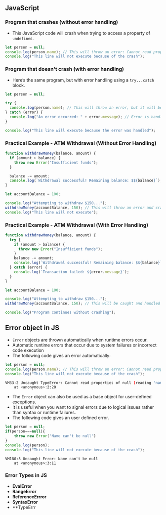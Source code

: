 ## JavaScript
### Program that crashes (without error handling)
- This JavaScript code will crash when trying to access a property of `undefined`.
```javascript
let person = null;
console.log(person.name); // This will throw an error: Cannot read property 'name' of null
console.log("This line will not execute because of the crash");
```

### Program that doesn't crash (with error handling)
- Here’s the same program, but with error handling using a `try...catch` block.
```js
let person = null;

try {
  console.log(person.name); // This will throw an error, but it will be caught
} catch (error) {
  console.log("An error occurred: " + error.message); // Error is handled here
}

console.log("This line will execute because the error was handled");
```

### Practical Example - ATM Withdrawal (Without Error Handling)
```js
function withdrawMoney(balance, amount) {
  if (amount > balance) {
    throw new Error("Insufficient funds");
  }

  balance -= amount;
  console.log(`Withdrawal successful! Remaining balance: $${balance}`);
}

let accountBalance = 100;

console.log("Attempting to withdraw $150...");
withdrawMoney(accountBalance, 150); // This will throw an error and crash
console.log("This line will not execute");

```

### Practical Example - ATM Withdrawal (With Error Handling)
``` js
function withdrawMoney(balance, amount) {
  try {
    if (amount > balance) {
      throw new Error("Insufficient funds");
    }
    balance -= amount;
    console.log(`Withdrawal successful! Remaining balance: $${balance}`);
  } catch (error) {
    console.log(`Transaction failed: ${error.message}`);
  }
}

let accountBalance = 100;

console.log("Attempting to withdraw $150...");
withdrawMoney(accountBalance, 150); // This will be caught and handled

console.log("Program continues without crashing");
```

## Error object in JS
- `Error` objects are thrown automatically when runtime errors occur.
- Automatic runtime errors that occur due to system failures or incorrect code execution
- The following code gives an error automatically: 
```js
let person = null;
console.log(person.name); // This will throw an error: Cannot read property 'name' of null
console.log("This line will not execute because of the crash");
```

```bash
VM33:2 Uncaught TypeError: Cannot read properties of null (reading 'name')
    at <anonymous>:2:20
```

- The `Error` object can also be used as a base object for user-defined exceptions.
-  It is useful when you want to signal errors due to logical issues rather than syntax or runtime failures.
- The following code gives an user defined error.
```js
let person = null;
if(person===null){
    throw new Error("Name can't be null")
}
console.log(person);
console.log("This line will not execute because of the crash");
```

```shell
VM180:3 Uncaught Error: Name can't be null
    at <anonymous>:3:11
```

### Error Types in JS
- **EvalError**
- **RangeError**
- **ReferenceErrror**
- **SyntaxError**
- **TypeErrr